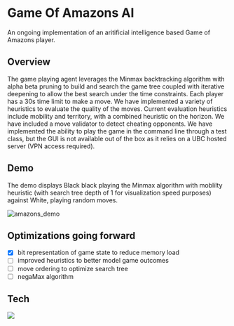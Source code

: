 # Game Of Amazons AI 
An ongoing implementation of an aritificial intelligence based Game of Amazons player.

## Overview
The game playing agent leverages the Minmax backtracking algorithm with alpha beta pruning to build and search the game tree coupled with iterative deepening to allow the best search under the time constraints. Each player has a 30s time limit to make a move. We have implemented a variety of heuristics to evaluate the quality of the moves. Current evaluation heuristics include mobility and territory, with a combined heuristic on the horizon. We have included a move validator to detect cheating opponents. We have implemented the ability to play the game in the command line through a test class, but the GUI is not available out of the box as it relies on a UBC hosted server (VPN access required).

## Demo
The demo displays Black black playing the Minmax algorithm with moblilty heuristic (with search tree depth of 1 for visualization speed purposes) against White, playing random moves.

![amazons_demo](https://github.com/mkudrenecky/game-of-amazons-AI/assets/112984152/62c09bb2-08e5-47e9-9315-88c5b353e726)

## Optimizations going forward
- [x] bit representation of game state to reduce memory load
- [ ] improved heuristics to better model game outcomes
- [ ] move ordering to optimize search tree
- [ ] negaMax algorithm

## Tech
![](https://skills.thijs.gg/icons?i=java)

